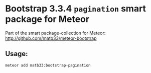 # Bootstrap 3.3.4 `pagination` smart package for Meteor

Part of the smart package-collection for Meteor: http://github.com/matb33/meteor-bootstrap

## Usage:

`meteor add matb33:bootstrap-pagination`